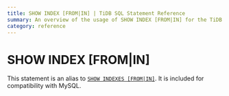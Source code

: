 ```yaml
---
title: SHOW INDEX [FROM|IN] | TiDB SQL Statement Reference
summary: An overview of the usage of SHOW INDEX [FROM|IN] for the TiDB database.
category: reference
---
```


# SHOW INDEX [FROM|IN]

This statement is an alias to [`SHOW INDEXES [FROM|IN]`](/dev/reference/sql/statements/show-indexes.md). It is included for compatibility with MySQL.
